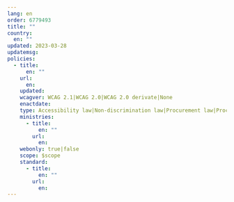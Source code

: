 ```yaml
---
lang: en
order: 6779493
title: ""
country:
  en: ""
updated: 2023-03-28
updatemsg:
policies:
  - title:
      en: ""
    url:
      en: 
    updated: 
    wcagver: WCAG 2.1|WCAG 2.0|WCAG 2.0 derivate|None
    enactdate: 
    type: Accessibility law|Non-discrimination law|Procurement law|Procurement recommendation|Mandatory policy|Recommended policy|Unsure
    ministries:
      - title:
          en: ""
        url:
          en:
    webonly: true|false
    scope: $scope
    standard:
      - title:
          en: ""
        url:
          en:
---
```

